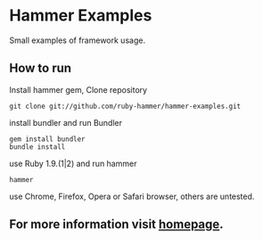 # Hammer Examples

Small examples of framework usage.

## How to run

Install hammer gem, Clone repository

    git clone git://github.com/ruby-hammer/hammer-examples.git

install bundler and run Bundler

    gem install bundler
    bundle install

use Ruby 1.9.(1|2) and run hammer

    hammer

use Chrome, Firefox, Opera or Safari browser, others are untested.

## For more information visit [homepage](http://ruby-hammer.github.com/hammer/).

